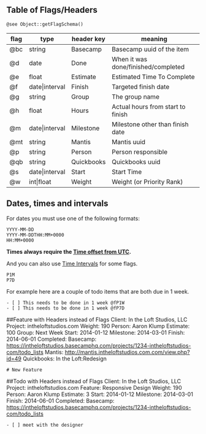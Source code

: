## Table of Flags/Headers
`@see Object::getFlagSchema()`

| flag | type | header key | meaning |
|------|---------|----------|----------|
| @bc | string     | Basecamp  | Basecamp uuid of the item |
| @d  | date       | Done  | When it was done/finished/completed |
| @e  | float      | Estimate | Estimated Time To Complete  |
| @f  | date\|interval | Finish  | Targeted finish date |
| @g  | string     | Group  | The group name |
| @h  | float      | Hours | Actual hours from start to finish |
| @m  | date\|interval       | Milestone  | Milestone other than finish date |
| @mt  | string    | Mantis  | Mantis uuid |
| @p  | string     | Person  | Person responsible |
| @qb | string     | Quickbooks | Quickbooks uuid |
| @s  | date\|interval   | Start  | Start Time |
| @w  | int\|float | Weight | Weight (or Priority Rank) |

## Dates, times and intervals
For dates you must use one of the following formats:

    YYYY-MM-DD
    YYYY-MM-DDTHH:MM+0000
    HH:MM+0000

**Times always require the [Time offset from UTC](http://en.wikipedia.org/wiki/ISO_8601#Time_offsets_from_UTC).**

And you can also use [Time Intervals](http://en.wikipedia.org/wiki/ISO_8601#Time_intervals) for some flags.

    P1M
    P7D

For example here are a couple of todo items that are both due in 1 week.

    - [ ] This needs to be done in 1 week @fP1W
    - [ ] This needs to be done in 1 week @fP7D

##Feature with Headers instead of Flags
    Client: In the Loft Studios, LLC
    Project: intheloftstudios.com
    Weight: 190
    Person: Aaron Klump
    Estimate: 100
    Group: Next Week
    Start: 2014-01-12
    Milestone: 2014-03-01
    Finish: 2014-06-01
    Completed:
    Basecamp: https://intheloftstudios.basecamphq.com/projects/1234-intheloftstudios-com/todo_lists
    Mantis: http://mantis.intheloftstudios.com.com/view.php?id=49
    Quickbooks: In the Loft:Redesign

    # New Feature

##Todo with Headers instead of Flags
    Client: In the Loft Studios, LLC
    Project: intheloftstudios.com
    Feature: Responsive Design
    Weight: 190
    Person: Aaron Klump
    Estimate: 3
    Start: 2014-01-12
    Milestone: 2014-03-01
    Finish: 2014-06-01
    Completed:
    Basecamp: https://intheloftstudios.basecamphq.com/projects/1234-intheloftstudios-com/todo_lists

    - [ ] meet with the designer

